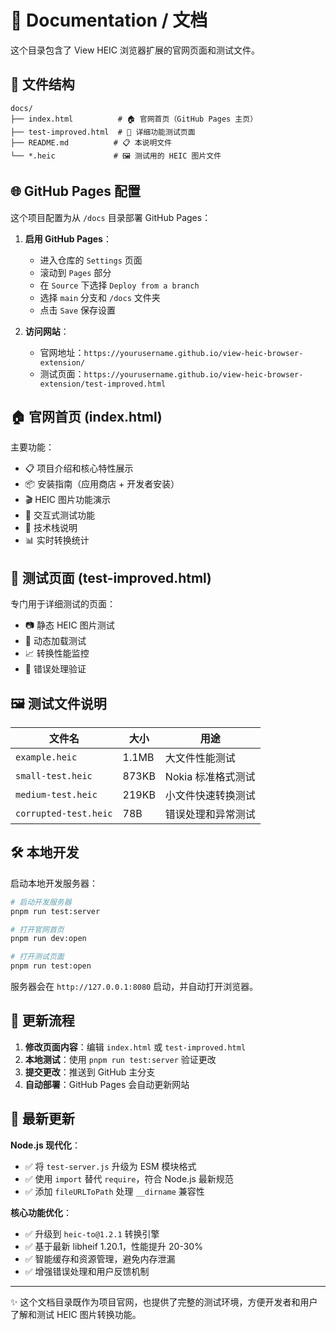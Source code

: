 # 📖 Documentation / 文档

这个目录包含了 View HEIC 浏览器扩展的官网页面和测试文件。

## 📁 文件结构

```
docs/
├── index.html          # 🏠 官网首页（GitHub Pages 主页）
├── test-improved.html  # 🧪 详细功能测试页面
├── README.md          # 📋 本说明文件
└── *.heic             # 🖼️ 测试用的 HEIC 图片文件
```

## 🌐 GitHub Pages 配置

这个项目配置为从 `/docs` 目录部署 GitHub Pages：

1. **启用 GitHub Pages**：

   - 进入仓库的 `Settings` 页面
   - 滚动到 `Pages` 部分
   - 在 `Source` 下选择 `Deploy from a branch`
   - 选择 `main` 分支和 `/docs` 文件夹
   - 点击 `Save` 保存设置

2. **访问网站**：
   - 官网地址：`https://yourusername.github.io/view-heic-browser-extension/`
   - 测试页面：`https://yourusername.github.io/view-heic-browser-extension/test-improved.html`

## 🏠 官网首页 (index.html)

主要功能：

- 📋 项目介绍和核心特性展示
- 📦 安装指南（应用商店 + 开发者安装）
- 🎬 HEIC 图片功能演示
- 🧪 交互式测试功能
- 🔧 技术栈说明
- 📊 实时转换统计

## 🧪 测试页面 (test-improved.html)

专门用于详细测试的页面：

- 📷 静态 HEIC 图片测试
- 🔄 动态加载测试
- 📈 转换性能监控
- 🐛 错误处理验证

## 🖼️ 测试文件说明

| 文件名                | 大小  | 用途               |
| --------------------- | ----- | ------------------ |
| `example.heic`        | 1.1MB | 大文件性能测试     |
| `small-test.heic`     | 873KB | Nokia 标准格式测试 |
| `medium-test.heic`    | 219KB | 小文件快速转换测试 |
| `corrupted-test.heic` | 78B   | 错误处理和异常测试 |

## 🛠️ 本地开发

启动本地开发服务器：

```bash
# 启动开发服务器
pnpm run test:server

# 打开官网首页
pnpm run dev:open

# 打开测试页面
pnpm run test:open
```

服务器会在 `http://127.0.0.1:8080` 启动，并自动打开浏览器。

## 📝 更新流程

1. **修改页面内容**：编辑 `index.html` 或 `test-improved.html`
2. **本地测试**：使用 `pnpm run test:server` 验证更改
3. **提交更改**：推送到 GitHub 主分支
4. **自动部署**：GitHub Pages 会自动更新网站

## 🚀 最新更新

**Node.js 现代化**：

- ✅ 将 `test-server.js` 升级为 ESM 模块格式
- ✅ 使用 `import` 替代 `require`，符合 Node.js 最新规范
- ✅ 添加 `fileURLToPath` 处理 `__dirname` 兼容性

**核心功能优化**：

- ✅ 升级到 `heic-to@1.2.1` 转换引擎
- ✅ 基于最新 libheif 1.20.1，性能提升 20-30%
- ✅ 智能缓存和资源管理，避免内存泄漏
- ✅ 增强错误处理和用户反馈机制

---

✨ 这个文档目录既作为项目官网，也提供了完整的测试环境，方便开发者和用户了解和测试 HEIC 图片转换功能。

